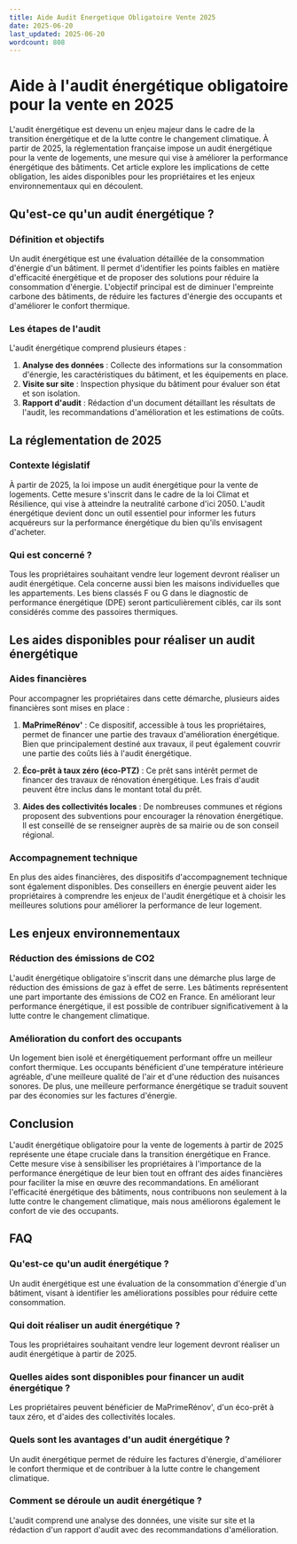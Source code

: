 ```yaml
---
title: Aide Audit Energetique Obligatoire Vente 2025
date: 2025-06-20
last_updated: 2025-06-20
wordcount: 808
---
```


# Aide à l'audit énergétique obligatoire pour la vente en 2025

L'audit énergétique est devenu un enjeu majeur dans le cadre de la transition énergétique et de la lutte contre le changement climatique. À partir de 2025, la réglementation française impose un audit énergétique pour la vente de logements, une mesure qui vise à améliorer la performance énergétique des bâtiments. Cet article explore les implications de cette obligation, les aides disponibles pour les propriétaires et les enjeux environnementaux qui en découlent.

## Qu'est-ce qu'un audit énergétique ?

### Définition et objectifs

Un audit énergétique est une évaluation détaillée de la consommation d'énergie d'un bâtiment. Il permet d'identifier les points faibles en matière d'efficacité énergétique et de proposer des solutions pour réduire la consommation d'énergie. L'objectif principal est de diminuer l'empreinte carbone des bâtiments, de réduire les factures d'énergie des occupants et d'améliorer le confort thermique.

### Les étapes de l'audit

L'audit énergétique comprend plusieurs étapes :

1. **Analyse des données** : Collecte des informations sur la consommation d'énergie, les caractéristiques du bâtiment, et les équipements en place.
2. **Visite sur site** : Inspection physique du bâtiment pour évaluer son état et son isolation.
3. **Rapport d'audit** : Rédaction d'un document détaillant les résultats de l'audit, les recommandations d'amélioration et les estimations de coûts.

## La réglementation de 2025

### Contexte législatif

À partir de 2025, la loi impose un audit énergétique pour la vente de logements. Cette mesure s'inscrit dans le cadre de la loi Climat et Résilience, qui vise à atteindre la neutralité carbone d'ici 2050. L'audit énergétique devient donc un outil essentiel pour informer les futurs acquéreurs sur la performance énergétique du bien qu'ils envisagent d'acheter.

### Qui est concerné ?

Tous les propriétaires souhaitant vendre leur logement devront réaliser un audit énergétique. Cela concerne aussi bien les maisons individuelles que les appartements. Les biens classés F ou G dans le diagnostic de performance énergétique (DPE) seront particulièrement ciblés, car ils sont considérés comme des passoires thermiques.

## Les aides disponibles pour réaliser un audit énergétique

### Aides financières

Pour accompagner les propriétaires dans cette démarche, plusieurs aides financières sont mises en place :

1. **MaPrimeRénov'** : Ce dispositif, accessible à tous les propriétaires, permet de financer une partie des travaux d'amélioration énergétique. Bien que principalement destiné aux travaux, il peut également couvrir une partie des coûts liés à l'audit énergétique.
   
2. **Éco-prêt à taux zéro (éco-PTZ)** : Ce prêt sans intérêt permet de financer des travaux de rénovation énergétique. Les frais d'audit peuvent être inclus dans le montant total du prêt.

3. **Aides des collectivités locales** : De nombreuses communes et régions proposent des subventions pour encourager la rénovation énergétique. Il est conseillé de se renseigner auprès de sa mairie ou de son conseil régional.

### Accompagnement technique

En plus des aides financières, des dispositifs d'accompagnement technique sont également disponibles. Des conseillers en énergie peuvent aider les propriétaires à comprendre les enjeux de l'audit énergétique et à choisir les meilleures solutions pour améliorer la performance de leur logement.

## Les enjeux environnementaux

### Réduction des émissions de CO2

L'audit énergétique obligatoire s'inscrit dans une démarche plus large de réduction des émissions de gaz à effet de serre. Les bâtiments représentent une part importante des émissions de CO2 en France. En améliorant leur performance énergétique, il est possible de contribuer significativement à la lutte contre le changement climatique.

### Amélioration du confort des occupants

Un logement bien isolé et énergétiquement performant offre un meilleur confort thermique. Les occupants bénéficient d'une température intérieure agréable, d'une meilleure qualité de l'air et d'une réduction des nuisances sonores. De plus, une meilleure performance énergétique se traduit souvent par des économies sur les factures d'énergie.

## Conclusion

L'audit énergétique obligatoire pour la vente de logements à partir de 2025 représente une étape cruciale dans la transition énergétique en France. Cette mesure vise à sensibiliser les propriétaires à l'importance de la performance énergétique de leur bien tout en offrant des aides financières pour faciliter la mise en œuvre des recommandations. En améliorant l'efficacité énergétique des bâtiments, nous contribuons non seulement à la lutte contre le changement climatique, mais nous améliorons également le confort de vie des occupants.

## FAQ

### Qu'est-ce qu'un audit énergétique ?

Un audit énergétique est une évaluation de la consommation d'énergie d'un bâtiment, visant à identifier les améliorations possibles pour réduire cette consommation.

### Qui doit réaliser un audit énergétique ?

Tous les propriétaires souhaitant vendre leur logement devront réaliser un audit énergétique à partir de 2025.

### Quelles aides sont disponibles pour financer un audit énergétique ?

Les propriétaires peuvent bénéficier de MaPrimeRénov', d'un éco-prêt à taux zéro, et d'aides des collectivités locales.

### Quels sont les avantages d'un audit énergétique ?

Un audit énergétique permet de réduire les factures d'énergie, d'améliorer le confort thermique et de contribuer à la lutte contre le changement climatique.

### Comment se déroule un audit énergétique ?

L'audit comprend une analyse des données, une visite sur site et la rédaction d'un rapport d'audit avec des recommandations d'amélioration.